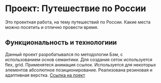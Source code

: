 # Проект: Путешествие по России
Это проектная работа, на тему путешествий по России. Какие места можно посетить и отлично провести время.
## Функциональность и технологиии
  Данный проект разробатывался по методологии Бэм, с использованием основ семантики.
  Для создания сеток используется flex, grid.
  Применятеся анимация ссылок.
  Используется для некоторых элементов абсолютное позиционирование.
  Реализована резиновая и адаптивная верстка.
  [Ссылка на поект](https://ruslanrus7.github.io/russian-travel)


